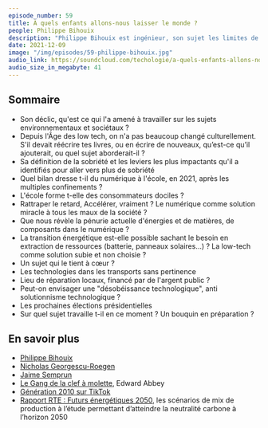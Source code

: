 ```yaml
---
episode_number: 59
title: À quels enfants allons-nous laisser le monde ?
people: Philippe Bihouix
description: "Philippe Bihouix est ingénieur, son sujet les limites de la planète, l’épuisement de ses ressources minérales et ressources énergétiques et les low tech. Auteur de L'Âge des low-tech, Le bonheur était pour demain, Quel futur pour les métaux ? et co-auteur avec Karine Mauvilly de : Le désastre de l’école numérique, plaidoyer pour une école sans écran."
date: 2021-12-09
image: "/img/episodes/59-philippe-bihouix.jpg"
audio_link: https://soundcloud.com/techologie/a-quels-enfants-allons-nous-laisser-le-monde-avec-philippe-bihouix
audio_size_in_megabyte: 41
---
```


## Sommaire

* Son déclic, qu'est ce qui l'a amené à travailler sur les sujets environnementaux et sociétaux ?
* Depuis l'Âge des low tech, on n'a pas beaucoup changé culturellement. S'il devait réécrire tes livres, ou en écrire de nouveaux, qu’est-ce qu’il ajouterait, ou quel sujet aborderait-il ?
* Sa définition de la sobriété et les leviers les plus impactants qu'il a identifiés pour aller vers plus de sobriété
* Quel bilan dresse t-il du numérique à l'école, en 2021, après les multiples confinements ?
* L'école forme t-elle des consommateurs dociles ?
* Rattraper le retard, Accélérer, vraiment ? Le numérique comme solution miracle à tous les maux de la société ?
* Que nous révèle la pénurie actuelle d'énergies et de matières, de composants dans le numérique ?
* La transition énergétique est-elle possible sachant le besoin en extraction de ressources (batterie, panneaux solaires...) ? La low-tech comme solution subie et non choisie ?
* Un sujet qui le tient à cœur ?
* Les technologies dans les transports sans pertinence
* Lieu de réparation locaux, financé par de l'argent public ?
* Peut-on envisager une "désobéissance technologique", anti solutionnisme technologique ?
* Les prochaines élections présidentielles
* Sur quel sujet travaille t-il en ce moment ? Un bouquin en préparation ?

## En savoir plus

* [Philippe Bihouix](https://www.franceculture.fr/personne/philippe-bihouix)
* [Nicholas Georgescu-Roegen](https://fr.wikipedia.org/wiki/Nicholas_Georgescu-Roegen)
* [Jaime Semprun](https://fr.wikipedia.org/wiki/Jaime_Semprun)
* [Le Gang de la clef à molette](https://fr.wikipedia.org/wiki/Le_Gang_de_la_clef_%C3%A0_molette), Edward Abbey
* [Génération 2010 sur TikTok](https://www.franceinter.fr/societe/tiktok-et-instagram-suppriment-le-anti2010-a-l-origine-du-harcelement-de-certains-eleves-de-sixieme)
* [Rapport RTE : Futurs énergétiques 2050](https://www.rte-france.com/analyses-tendances-et-prospectives/bilan-previsionnel-2050-futurs-energetiques), les scénarios de mix de production à l’étude permettant d’atteindre la neutralité carbone à l’horizon 2050
